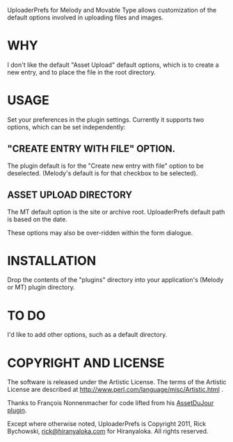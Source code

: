 UploaderPrefs for Melody and Movable Type allows customization of the default options involved in uploading files and images.

# WHY

I don't like the default "Asset Upload" default options, which is to create a new entry, and to place the file in the root directory.

# USAGE

Set your preferences in the plugin settings.  Currently it supports two options, which can be set independently:

## "CREATE ENTRY WITH FILE" OPTION.
The plugin default is for the "Create new entry with file" option to be deselected. (Melody's default is for that checkbox to be selected).

## ASSET UPLOAD DIRECTORY
The MT default option is the site or archive root. UploaderPrefs default path is based on the date.

These options may also be over-ridden within the form dialogue.

# INSTALLATION
Drop the contents of the "plugins" directory into your application's (Melody or MT) plugin directory.

# TO DO
I'd like to add other options, such as a default directory.

# COPYRIGHT AND LICENSE

The software is released under the Artistic License. The terms of the Artistic License are described at http://www.perl.com/language/misc/Artistic.html .

Thanks to François Nonnenmacher for code lifted from his [AssetDuJour plugin](http://ubiquitic.com/software/assetdujour-movable-type-plugin.html).

Except where otherwise noted, UploaderPrefs is Copyright 2011, Rick Bychowski, rick@hiranyaloka.com for Hiranyaloka. All rights reserved.
